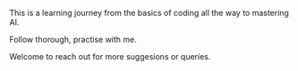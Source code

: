 This is a learning journey from the basics of coding all the way to mastering AI.

Follow thorough, practise with me.

Welcome to reach out for more suggesions or queries.
